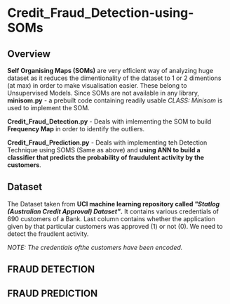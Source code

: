 # Credit_Fraud_Detection-using-SOMs

## Overview
**Self Organising Maps (SOMs)** are very efficient way of analyzing huge dataset as it reduces the dimentionality of the dataset to 1 or 2 dimentions (at max) in order to make visualisation easier. These belong to Unsupervised Models. Since SOMs are not available in any library, **minisom.py** - a prebuilt code containing readily usable _CLASS: Minisom_ is used to implement the SOM.

**Credit_Fraud_Detection.py** - Deals with imlementing the SOM to build **Frequency Map** in order to identify the outliers.

**Credit_Fraud_Prediction.py** - Deals with implementing teh Detection Technique using SOMS (Same as above) and **using ANN to build a classifier that predicts the probability of fraudulent activity by the customers**.

## Dataset 
The Dataset taken from **UCI machine learning repository called _"Statlog (Australian Credit Approval) Dataset"_.** It contains various credentials of 690 customers of a Bank. Last column contains whether the application given by that particular customers was approved (1) or not (0). We need to detect the fraudlent activity.

_NOTE: The credentials ofthe customers have been encoded._

## FRAUD DETECTION

## FRAUD PREDICTION
